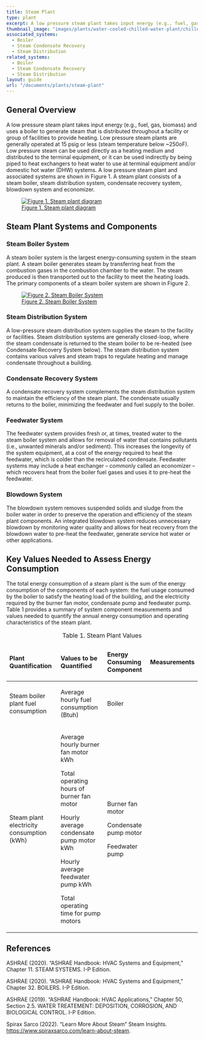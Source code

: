 ```yaml
---
title: Steam Plant
type: plant
excerpt: A low pressure steam plant takes input energy (e.g., fuel, gas, biomass) and uses a boiler to generate steam that is distributed throughout a facility or group of facilities to provide heating.
thumbnail_image: "images/plants/water-cooled-chilled-water-plant/chilled-water-plant-overview.jpeg"
associated_systems:
  - Boiler
  - Steam Condensate Recovery
  - Steam Distribution
related_systems:
  - Boiler
  - Steam Condensate Recovery
  - Steam Distribution
layout: guide
url: "/documents/plants/steam-plant"
---
```


## General Overview

A low pressure steam plant takes input energy (e.g., fuel, gas, biomass) and uses a boiler to generate steam that is distributed throughout a facility or group of facilities to provide heating. Low pressure steam plants are generally operated at 15 psig or less (steam temperature below ~250oF). Low pressure steam can be used directly as a heating medium and distributed to the terminal equipment, or it can be used indirectly by being piped to heat exchangers to heat water to use at terminal equipment and/or domestic hot water (DHW) systems. A low pressure steam plant and associated systems are shown in Figure 1. A steam plant consists of a steam boiler, steam distribution system, condensate recovery system, blowdown system and economizer. 

<a href="/images/plants/steam-plant/steam-plant figure 1.png">
    <figure class="figure mb-4 mt-3">
        <img src="/images/plants/steam-plant/steam-plant figure 1.png" class="figure-img img-fluid rounded" alt="Figure 1. Steam plant diagram">
        <figcaption class="figure-caption text-left">Figure 1. Steam plant diagram</figcaption>
    </figure>
</a>

## Steam Plant Systems and Components

### Steam Boiler System

A steam boiler system is the largest energy-consuming system in the steam plant. A steam boiler generates steam by transferring heat from the combustion gases in the combustion chamber to the water. The steam produced is then transported out to the facility to meet the heating loads. The primary components of a steam boiler system are shown in Figure 2.

<a href="/images/plants/steam-plant/steam-plant figure 2.png">
    <figure class="figure mb-4 mt-3">
        <img src="/images/plants/steam-plant/steam-plant figure 2.png" class="figure-img img-fluid rounded" alt="Figure 2. Steam Boiler System">
        <figcaption class="figure-caption text-left">Figure 2. Steam Boiler System</figcaption>
    </figure>
</a>

### Steam Distribution System

A low-pressure steam distribution system supplies the steam to the facility or facilities. Steam distribution systems are generally closed-loop, where the steam condensate is returned to the steam boiler to be re-heated (see Condensate Recovery System below). The steam distribution system contains various valves and steam traps to regulate heating and manage condensate throughout a building.

### Condensate Recovery System

A condensate recovery system complements the steam distribution system to maintain the efficiency of the steam plant. The condensate usually returns to the boiler, minimizing the feedwater and fuel supply to the boiler.  

### Feedwater System

The feedwater system provides fresh or, at times, treated water to the steam boiler system and allows for removal of water that contains pollutants (i.e., unwanted minerals and/or sediment). This increases the longevity of the system equipment, at a cost of the energy required to heat the feedwater, which is colder than the recirculated condensate. Feedwater systems may include a heat exchanger – commonly called an economizer – which recovers heat from the boiler fuel gases and uses it to pre-heat the feedwater.  

### Blowdown System

The blowdown system removes suspended solids and sludge from the boiler water in order to preserve the operation and efficiency of the steam plant components. An integrated blowdown system reduces unnecessary blowdown by monitoring water quality and allows for heat recovery from the blowdown water to pre-heat the feedwater, generate service hot water or other applications.

## Key Values Needed to Assess Energy Consumption

The total energy consumption of a steam plant is the sum of the energy consumption of the components of each system: the fuel usage consumed by the boiler to satisfy the heating load of the building, and the electricity required by the burner fan motor, condensate pump and feedwater pump. Table 1 provides a summary of system component measurements and values needed to quantify the annual energy consumption and operating characteristics of the steam plant. 

<table>
    <caption>Table 1. Steam Plant Values</caption>
    <thead>
        <tr>
            <td>
                <p><strong>Plant Quantification</strong></p>
            </td>
            <td>
                <p><strong>Values to be Quantified</strong></p>
            </td>
            <td>
                <p><strong>Energy Consuming Component</strong></p>
            </td>
            <td>
                <p><strong>Measurements</strong></p>
            </td>
        </tr>
    <tbody>
        <tr>
            <td>
                <p>Steam boiler plant fuel consumption</p>
            </td>
            <td>
                <p>Average hourly fuel consumption (Btuh)</p>
            </td>
            <td>
                <p>Boiler</p>
            </td>
            <!-- <td>
                <p>Average hourly fuel consumption by the boiler; total operating hours of the pump motors; hourly outside air temperature</p>
            </td> -->
        </tr>
        <tr>
            <td>
                <p>Steam plant electricity consumption (kWh)</p>
            </td>
            <td>
                <p>Average hourly burner fan motor kWh</p>
                <p>Total operating hours of burner fan motor</p>
                <p>Hourly average condensate pump motor kWh</p>
                <p>Hourly average feedwater pump kWh</p>
                <p>Total operating time for pump motors</p>
            </td>
            <td>
                <p>Burner fan motor</p>
                <p>Condensate pump motor</p>
                <p>Feedwater pump</p>
            </td>
            <!-- <td>
                <p>Average hourly electricity consumption of the burner fan motor; average hourly electricity consumption of the condensate pump motor; average hourly electricity consumption of the feedwater pump; total operating hours of the pump motors; hourly outside air temperature</p>
            </td> -->
        </tr>
    </tbody>
</table>

<!-- ### Steam Plant Measurement Point Locations

The measurement locations for a steam plant are schematically shown in Figure 3. 

<a href="/images/plants/steam-plant/steam-plant figure 3.png">
    <figure class="figure mb-4 mt-3">
        <img src="/images/plants/steam-plant/steam-plant figure 3.png" class="figure-img img-fluid rounded" alt="Figure 3. Steam plant measurement points (www.iqsdirectory.com)">
        <figcaption class="figure-caption text-left"><span class="tooltip-pnp">Figure 3. Steam plant measurement points (www.iqsdirectory.com)<span class="tooltiptext">https://www.iqsdirectory.com/articles/boiler/steam-boilers.html Accessed on 08/16/2022</span></span></figcaption>
    </figure>
</a> -->

## References

ASHRAE (2020). “ASHRAE Handbook: HVAC Systems and Equipment,” Chapter 11. STEAM SYSTEMS. I-P Edition. 

ASHRAE (2020). “ASHRAE Handbook: HVAC Systems and Equipment,” Chapter 32. BOILERS. I-P Edition. 

ASHRAE (2019). “ASHRAE Handbook: HVAC Applications,” Chapter 50, Section 2.5. WATER TREATEMENT: DEPOSITION, CORROSION, AND BIOLOGICAL CONTROL. I-P Edition. 

Spirax Sarco (2022). “Learn More About Steam” Steam Insights. https://www.spiraxsarco.com/learn-about-steam. 